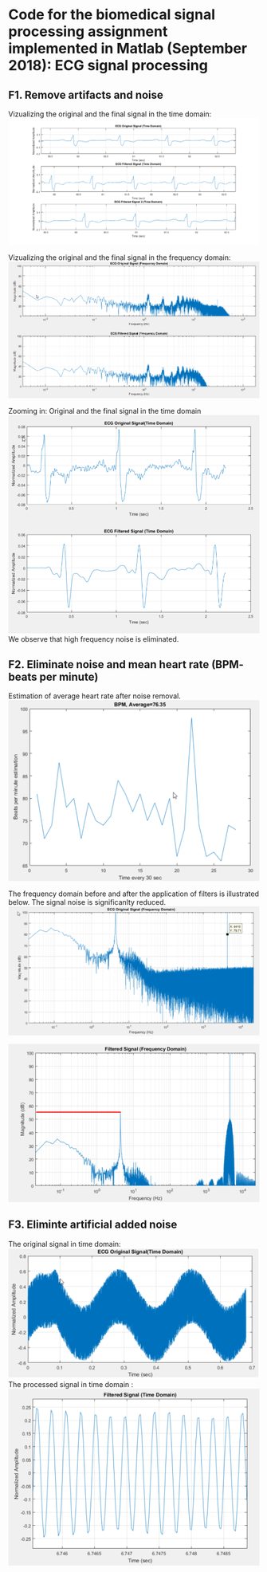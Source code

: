 # Code for the biomedical signal processing assignment implemented in Matlab (September 2018): ECG signal processing


## F1. Remove artifacts and noise
Vizualizing the original and the final signal in the time domain:
![Alt text](./figures/ecg.png?raw=true "title")

Vizualizing the original and the final signal in the frequency domain:
![Alt text](./figures/f1.png?raw=true "title")

Zooming in: Original and the final signal in the time domain
![Alt text](./figures/f2a.png?raw=true "title")
We observe that high frequency noise is eliminated.


## F2. Eliminate noise and mean heart rate (BPM- beats per minute)
Estimation of average heart rate after noise removal.
![Alt text](./figures/f2b.png?raw=true "title")

The frequency domain before and after the application of filters is illustrated below. The signal noise is significanlty reduced.
![Alt text](./figures/f3a.png?raw=true "title")

![Alt text](./figures/f3b.png?raw=true "title")

## F3. Eliminte artificial added noise
The original signal in time domain:
![Alt text](./figures/f4a.png?raw=true "title")
The processed signal in time domain :
![Alt text](./figures/f4b.png?raw=true "title")
